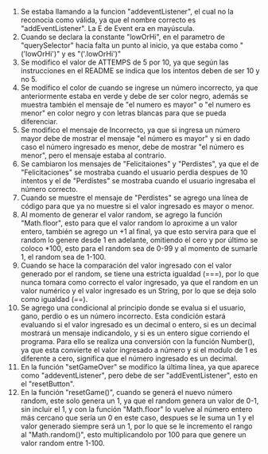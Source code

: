 1. Se estaba llamando a la funcion "addeventListener", el cual no la reconocia como válida, ya que el nombre correcto es "addEventListener". La E de Event era en mayúscula.
2. Cuando se declara la constante "lowOrHi", en el parametro de "querySelector" hacia falta un punto al inicio, ya que estaba como "('lowOrHi')" y es "('.lowOrHi')"
3. Se modifico el valor de ATTEMPS de 5 por 10, ya que según las instrucciones en el README se indica que los intentos deben de ser 10 y no 5.
4. Se modifico el color de cuando se ingrese un número incorrecto, ya que anteriormente estaba en verde y debe de ser color negro, además se muestra también el mensaje de "el numero es mayor" o "el numero es menor" en color negro y con letras blancas para que se pueda diferenciar.
5. Se modifico el mensaje de Incorrecto, ya que si ingresa un número mayor debe de mostrar el mensaje "el número es mayor" y si en dado caso el número ingresado es menor, debe de mostrar "el número es menor", pero el mensaje estaba al contrario.
6. Se cambiaron los mensajes de "Felicitaiones" y "Perdistes", ya que el de "Felicitaciones" se mostraba cuando el usuario perdia despues de 10 intentos y el de "Perdistes" se mostraba cuando el usuario ingresaba el número correcto.
7. Cuando se muestre el mensaje de "Perdistes" se agrego una línea de código para que ya no muestre si el valor ingresado es mayor o menor.
8. Al momento de generar el valor random, se agrego la función "Math.floor", esto para que el valor random lo aproxime a un valor entero, también se agrego un +1 al final, ya que esto servira para que el random lo genere desde 1 en adelante, omitiendo el cero y por último se coloco *100, esto para el random sea de 0-99 y al momento de sumarle 1, el random sea de 1-100.
9. Cuando se hace la comparación del valor ingresado con el valor generado por el random, se tiene una estricta igualdad (===), por lo que nunca tomara como correcto el valor ingresado, ya que el random en un valor numérico y el valor ingresado es un String, por lo que se deja solo como igualdad (==).
10. Se agrego una condicional al principio donde se evalua si el usuario, gano, perdio o es un número incorrecto. Esta condición estará evaluando si el valor ingresado es un decimal o entero, si es un decimal mostrará un mensaje indicandolo, y si es un entero sigue corriendo el programa. Para ello se realiza una conversión con la función Number(), ya que esta convierte el valor ingresado a número y si el modulo de 1 es diferente a cero, significa que el número ingresado es un decimal. 
11. En la función "setGameOver" se modifico la última línea, ya que aparece como "addeventListener", pero debe de ser "addEventListener", esto en el "resetButton".
12. En la función "resetGame()", cuando se generá el nuevo número random, este solo genera un 1, ya que el random genera un valor de 0-1, sin incluir el 1, y con la función "Math.floor" lo vuelve al número entero más cercano que sería un 0 en este caso, despues se le suma un 1 y el valor generado siempre será un 1, por lo que se le incremento el rango al "Math.random()", esto multiplicandolo por 100 para que genere un valor random entre 1-100.